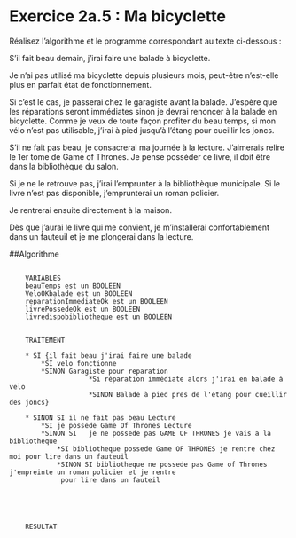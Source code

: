 # Exercice 2a.5 : Ma bicyclette

Réalisez l’algorithme et le programme correspondant au texte ci-dessous :

S’il fait beau demain, j’irai faire une balade à bicyclette.

Je n’ai pas utilisé ma bicyclette depuis plusieurs mois, peut-être n’est-elle plus en parfait état de fonctionnement.

Si c’est le cas, je passerai chez le garagiste avant la balade. J’espère que les réparations seront immédiates sinon je devrai renoncer à la balade en bicyclette. Comme je veux de toute façon profiter du beau temps, si mon vélo n’est pas utilisable, j’irai à pied jusqu’à l’étang pour cueillir les joncs.

S’il ne fait pas beau, je consacrerai ma journée à la lecture. J’aimerais relire le 1er tome de Game of Thrones. Je pense posséder ce livre, il doit être dans la bibliothèque du salon.

Si je ne le retrouve pas, j’irai l’emprunter à la bibliothèque municipale. Si le livre n’est pas disponible, j’emprunterai un roman policier.

Je rentrerai ensuite directement à la maison.

Dès que j’aurai le livre qui me convient, je m’installerai confortablement dans un fauteuil et je me plongerai dans la lecture.


##Algorithme

```

	VARIABLES
	beauTemps est un BOOLEEN
	VeloOKbalade est un BOOLEEN
	reparationImmediateOk est un BOOLEEN
	livrePossedeOk est un BOOLEEN
	livredispobibliotheque est un BOOLEEN
	
	
	TRAITEMENT
	
	* SI {il fait beau j'irai faire une balade 
		*SI velo fonctionne 
		*SINON Garagiste pour reparation 
					*Si réparation immédiate alors j'irai en balade à velo
					*SINON Balade à pied pres de l'etang pour cueillir des joncs}
					
	* SINON SI il ne fait pas beau Lecture
		*SI je possede Game Of Thrones Lecture 
		*SINON SI	je ne possede pas GAME OF THRONES je vais a la bibliotheque
			*SI bibliotheque possede Game OF THRONES je rentre chez moi pour lire dans un fauteuil
			*SINON SI bibliotheque ne possede pas Game of Thrones j'empreinte un roman policier et je rentre
			 pour lire dans un fauteil 			
					
	
	


	RESULTAT 


```
